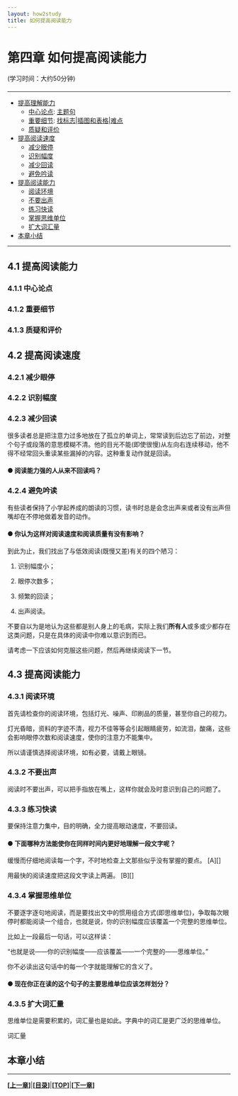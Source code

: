 ```yaml
---
layout: how2study
title: 如何提高阅读能力
---
```


# 第四章 如何提高阅读能力

(学习时间：大约50分钟)

<h4 id="top"></h4>

***

*   [提高理解能力](#understand)
    *   [中心论点](#idea): [主题句](#main)
    *   [重要细节](#detail): [找标志](#bold)\|[插图和表格](#fig)\|[难点](#difficulty)
    *   [质疑和评价](#evaluate)
*   [提高阅读速度](#faster)
    *   [减少眼停](#stop)
    *   [识别幅度](#span)
    *   [减少回读](#regression)
    *   [避免吟读](#vocalising)
*   [提高阅读能力](#read)
    *   [阅读环境](#envion)
    *   [不要出声](#silent)
    *   [练习快读](#quick)
    *   [掌握思维单位](#unit)
    *   [扩大词汇量](#words)
*   [本章小结](#end)

***
## 4.1 提高阅读能力

### 4.1.1 中心论点

### 4.1.2 重要细节

### 4.1.3 质疑和评价


## 4.2 提高阅读速度

### 4.2.1 减少眼停

### 4.2.2 识别幅度
### 4.2.3 减少回读
很多读者总是把注意力过多地放在了孤立的单词上，常常读到后边忘了前边，对整个句子或段落的意思模糊不清。他的目光不能(即使很慢)从左向右连续移动，他不得不经常回头重读某些漏掉的内容。这种重复动作就是回读。

#### ● 阅读能力强的人从来不回读吗？


### 4.2.4 避免吟读
有些读者保持了小学起养成的朗读的习惯，读书时总是会念出声来或者没有出声但嘴却在不停地做着发音的动作。

#### ● 你认为这样对阅读速度和阅读质量有没有影响？

到此为止，我们找出了与低效阅读(既慢又差)有关的四个陋习：

1. 识别幅度小；

2. 眼停次数多；

3. 频繁的回读；

4. 出声阅读。

不要自以为是地认为这些都是别人身上的毛病，实际上我们**所有人**或多或少都存在这类问题，只是在具体的阅读中你难以意识到而已。

请考虑一下应该如何克服这些问题，然后再继续阅读下一节。

## 4.3 提高阅读能力
### 4.3.1 阅读环境

首先请检查你的阅读环境，包括灯光、噪声、印刷品的质量，甚至你自己的视力。

灯光昏暗，资料的字迹不清，视力不佳等等会引起眼睛疲劳，如流泪，酸痛，这些会影响眼停次数和阅读速度，使你的注意力不能集中。

所以请谨慎选择阅读环境，如有必要，请戴上眼镜。

### 4.3.2 不要出声
阅读时不要出声，可以把手指放在嘴上，这样你就会及时意识到自己的问题了。

### 4.3.3 练习快读

要保持注意力集中，目的明确，全力提高眼动速度，不要回读。
#### ● 下面哪种方法能使你在同样时间内更好地理解一段文字呢？

缓慢而仔细地阅读每一个字，不时地检查上文那些似乎没有掌握的要点。 [A][]

用最快的阅读速度把这段文字读上两遍。 [B][]


### 4.3.4 掌握思维单位
不要逐字逐句地阅读，而是要找出文中的惯用组合方式(即思维单位)，争取每次眼停时都能阅读一个组合，也就是说，你的识别幅度应该覆盖一个完整的思维单位。

比如上一段最后一句话，可以这样读：

“也就是说——你的识别幅度——应该覆盖——一个完整的——思维单位。”

你不必读出这句话中的每一个字就能理解它的含义了。

#### ● 现在你正在读的这个句子的主要思维单位应该怎样划分？




### 4.3.5 扩大词汇量

思维单位是需要积累的，词汇量也是如此。字典中的词汇是更广泛的思维单位。

词汇量


## 本章小结




***

**[[上一章][pre]]**\|**[[目录][content]]**\|**[[TOP](#top)]**\|**[[下一章][next]]**

[pre]: how2study_3.html '第三章 如何写论文'

[content]: how2study.html '目录'

[next]: how2study_5.html '第五章 如何记笔记'
